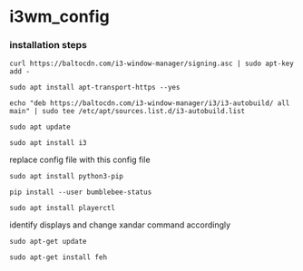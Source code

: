 # i3wm_config

### installation steps

`curl https://baltocdn.com/i3-window-manager/signing.asc | sudo apt-key add -`

`sudo apt install apt-transport-https --yes`

`echo "deb https://baltocdn.com/i3-window-manager/i3/i3-autobuild/ all main" | sudo tee /etc/apt/sources.list.d/i3-autobuild.list`

`sudo apt update`

`sudo apt install i3`

replace config file with this config file

`sudo apt install python3-pip`

`pip install --user bumblebee-status`

`sudo apt install playerctl`

identify displays and change xandar command accordingly

`sudo apt-get update`

`sudo apt-get install feh`
